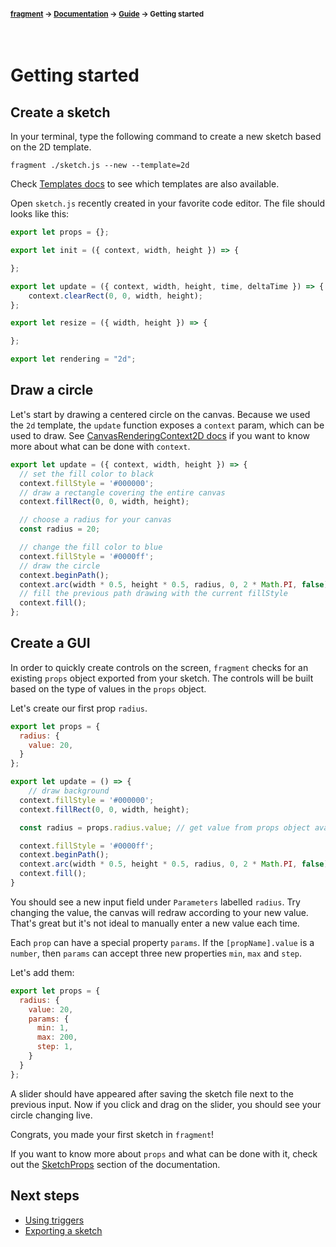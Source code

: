 #### <sup>[fragment](../../README.md) → [Documentation](../README.md) → [Guide](../README.md#guide) → Getting started</sup>
<br>

# Getting started

## Create a sketch

In your terminal, type the following command to create a new sketch based on the 2D template.
```
fragment ./sketch.js --new --template=2d
```
Check [Templates docs](../api/CLI.md#templates) to see which templates are also available.

Open `sketch.js` recently created in your favorite code editor. The file should looks like this:

```js
export let props = {};

export let init = ({ context, width, height }) => {

};

export let update = ({ context, width, height, time, deltaTime }) => {
	context.clearRect(0, 0, width, height);
};

export let resize = ({ width, height }) => {

};

export let rendering = "2d";
```

## Draw a circle

Let's start by drawing a centered circle on the canvas. Because we used the `2d` template, the `update` function exposes a `context` param, which can be used to draw. See [CanvasRenderingContext2D docs](https://developer.mozilla.org/en-US/docs/Web/API/CanvasRenderingContext2D) if you want to know more about what can be done with `context`.

```js
export let update = ({ context, width, height }) => {
  // set the fill color to black
  context.fillStyle = '#000000';
  // draw a rectangle covering the entire canvas
  context.fillRect(0, 0, width, height);

  // choose a radius for your canvas
  const radius = 20;

  // change the fill color to blue
  context.fillStyle = '#0000ff';
  // draw the circle
  context.beginPath();
  context.arc(width * 0.5, height * 0.5, radius, 0, 2 * Math.PI, false);
  // fill the previous path drawing with the current fillStyle
  context.fill(); 
};
```

## Create a GUI

In order to quickly create controls on the screen, `fragment` checks for an existing `props` object exported from your sketch. The controls will be built based on the type of values in the `props` object.

Let's create our first prop `radius`. 

```js
export let props = {
  radius: {
    value: 20,
  }
};

export let update = () => {
	// draw background
  context.fillStyle = '#000000';
  context.fillRect(0, 0, width, height);

  const radius = props.radius.value; // get value from props object available in the scope

  context.fillStyle = '#0000ff';
  context.beginPath();
  context.arc(width * 0.5, height * 0.5, radius, 0, 2 * Math.PI, false);
  context.fill();
}
```

You should see a new input field under `Parameters` labelled `radius`. Try changing the value, the canvas will redraw according to your new value. That's great but it's not ideal to manually enter a new value each time.

Each `prop` can have a special property `params`. If the `[propName].value` is a `number`, then `params` can accept three new properties `min`, `max` and `step`.

Let's add them:
```js
export let props = {
  radius: {
    value: 20,
    params: {
      min: 1,
      max: 200,
      step: 1,
    }
  }
};
```

A slider should have appeared after saving the sketch file next to the previous input. Now if you click and drag on the slider, you should see your circle changing live.

Congrats, you made your first sketch in `fragment`! 

If you want to know more about `props` and what can be done with it, check out the [SketchProps](../api/sketch.md#sketchprops) section of the documentation.


## Next steps

- [Using triggers](./using-triggers.md)
- [Exporting a sketch](./exports.md)
